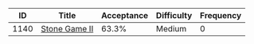 |ID|Title|Acceptance|Difficulty|Frequency|
|----|-----|----|---|---|
|1140|[Stone Game II]( https://leetcode.com/problems/stone-game-ii)|63.3%|Medium|0|
